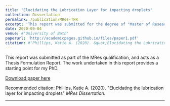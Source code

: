 ```yaml
---
title: "Elucidating the Lubrication Layer for impacting droplets"
collection: Dissertation
permalink: /publication/MRes-TFR
excerpt: 'This report was submitted for the degree of "Master of Research, MRes".'
date: 2020-09-04
venue: #'University of Bath'
paperurl: 'http://academicpages.github.io/files/paper1.pdf'
citation: #'Phillips, Katie A. (2020). &quot;Elucidating the Lubrication layer for impacting droplets.&quot; <i>MRes Dissertation</i>.'
---
```

This report was submitted as part of the MRes qualification, and acts as a Thesis Formulation Report. The work undertaken in this report provides a starting point for my PhD. 

[Download paper here](http://academicpages.github.io/files/MRes.pdf)

Recommended citation: Phillips, Katie A. (2020). "Elucidating the lubrication layer for impacting droplets" <i>MRes Dissertation</i>.

---